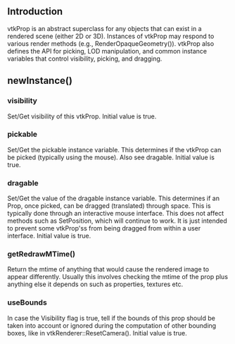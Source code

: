 ## Introduction

vtkProp is an abstract superclass for any objects that can exist in a
rendered scene (either 2D or 3D). Instances of vtkProp may respond to
various render methods (e.g., RenderOpaqueGeometry()). vtkProp also
defines the API for picking, LOD manipulation, and common instance
variables that control visibility, picking, and dragging.

## newInstance()

### visibility

Set/Get visibility of this vtkProp. Initial value is true.

### pickable

Set/Get the pickable instance variable. This determines if the vtkProp
can be picked (typically using the mouse). Also see dragable.
Initial value is true.

### dragable

Set/Get the value of the dragable instance variable. This determines if
an Prop, once picked, can be dragged (translated) through space.
This is typically done through an interactive mouse interface.
This does not affect methods such as SetPosition, which will continue
to work. It is just intended to prevent some vtkProp'ss from being
dragged from within a user interface.
Initial value is true.

### getRedrawMTime()

Return the mtime of anything that would cause the rendered image to
appear differently. Usually this involves checking the mtime of the
prop plus anything else it depends on such as properties, textures
etc.

### useBounds

In case the Visibility flag is true, tell if the bounds of this prop
should be taken into account or ignored during the computation of other
bounding boxes, like in vtkRenderer::ResetCamera().
Initial value is true.

